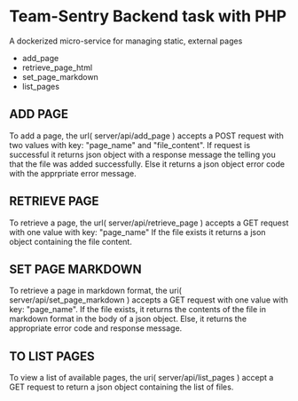 # Team-Sentry Backend task with PHP

A dockerized micro-service for managing static, external pages
- add_page
- retrieve_page_html
- set_page_markdown
- list_pages

## ADD PAGE

To add a page, the url( server/api/add_page ) accepts a POST request with two values with key: "page_name" and "file_content".
If request is successful it returns json object with a response message the telling you that the file was added successfully.
Else it returns a json object error code with the apprpriate error message.

## RETRIEVE PAGE 

To retrieve a page, the url( server/api/retrieve_page ) accepts a GET request with one value with key: "page_name"
If the file exists it returns a json object containing the file content.

## SET PAGE MARKDOWN

To retrieve a page in markdown format, the uri( server/api/set_page_markdown ) accepts a GET request with one value with key: "page_name".
If the file exists, it returns the contents of the file in markdown format in the body of a json object.
Else, it returns the appropriate error code and response message.

## TO LIST PAGES

To view a list of available pages, the uri( server/api/list_pages ) accept a GET request to return a json object containing the list of files.
